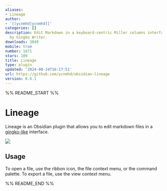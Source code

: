```yaml
---
aliases:
- Lineage
author:
- '[[ycnmhd|ycnmhd]]'
categories: []
description: Edit Markdown in a keyboard-centric Miller columns interface. Inspired
  by Gingko Writer.
downloads: 3849
mobile: true
number: 1671
stars: 109
title: Lineage
type: plugin
updated: '2024-08-24T16:17:51'
url: https://github.com/ycnmhd/obsidian-lineage
version: 0.6.1
---
```


%% README_START %%

# Lineage
Lineage is an Obsidian plugin that allows you to edit markdown files in a [gingko-like](https://gingkowriter.com/) interface.

![](https://raw.githubusercontent.com/ycnmhd/obsidian-lineage/docs/docs/media/screenshot.png)

## Usage
To open a file, use the ribbon icon, the file context menu, or the command palette.
To export a file, use the view context menu.


%% README_END %%